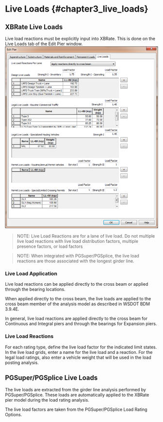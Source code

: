 Live Loads {#chapter3_live_loads}
==============================================

## XBRate Live Loads
Live load reactions must be explicitly input into XBRate. This is done on the Live Loads tab of the Edit Pier window.
![](LiveLoads.png)


> NOTE: Live Load Reactions are for a lane of live load. Do not multiple live load reactions with live load distribution factors, multiple presence factors, or load factors


> NOTE: When integrated with PGSuper/PGSplice, the live load reactions are those associated with the longest girder line.


### Live Load Application
Live load reactions can be applied directly to the cross beam or applied through the bearing locations.


When applied directly to the cross beam, the live loads are applied to the cross beam member of the analysis model as described in WSDOT BDM 3.9.4E.


In general, live load reactions are applied directly to the cross beam for Continuous and Integral piers and through the bearings for Expansion piers.


### Live Load Reactions
For each rating type, define the live load factor for the indicated limit states. In the live load grids, enter a name for the live load and a reaction. For the legal load ratings, also enter a vehicle weight that will be used in the load posting analysis.



## PGSuper/PGSplice Live Loads
The live loads are extracted from the girder line analysis performed by PGSuper/PGSplice. These loads are automatically applied to the XBRate pier model during the load rating analysis.


The live load factors are taken from the PGSuper/PGSplice Load Rating Options.
